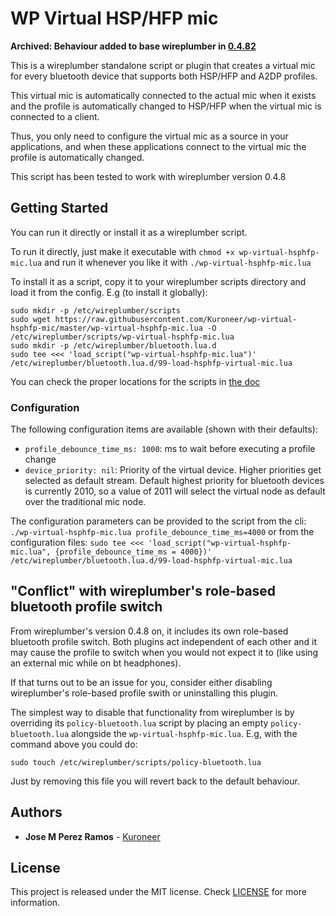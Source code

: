 # WP Virtual HSP/HFP mic

**Archived: Behaviour added to base wireplumber in [0.4.82](https://pipewire.pages.freedesktop.org/wireplumber/resources/releases.html#wireplumber-0-4-82)**

This is a wireplumber standalone script or plugin that creates a virtual
mic for every bluetooth device that supports both HSP/HFP and A2DP profiles.

This virtual mic is automatically connected to the actual mic when it exists
and the profile is automatically changed to HSP/HFP when the virtual mic is
connected to a client.

Thus, you only need to configure the virtual mic as a source in your applications,
and when these applications connect to the virtual mic the profile is automatically
changed.

This script has been tested to work with wireplumber version 0.4.8

## Getting Started

You can run it directly or install it as a wireplumber script.

To run it directly, just make it executable with `chmod +x
wp-virtual-hsphfp-mic.lua` and run it whenever you like it with
`./wp-virtual-hsphfp-mic.lua`

To install it as a script, copy it to your wireplumber scripts directory and
load it from the config. E.g (to install it globally):
```shell
sudo mkdir -p /etc/wireplumber/scripts
sudo wget https://raw.githubusercontent.com/Kuroneer/wp-virtual-hsphfp-mic/master/wp-virtual-hsphfp-mic.lua -O /etc/wireplumber/scripts/wp-virtual-hsphfp-mic.lua
sudo mkdir -p /etc/wireplumber/bluetooth.lua.d
sudo tee <<< 'load_script("wp-virtual-hsphfp-mic.lua")' /etc/wireplumber/bluetooth.lua.d/99-load-hsphfp-virtual-mic.lua
```

You can check the proper locations for the scripts in [the doc](https://pipewire.pages.freedesktop.org/wireplumber/configuration/locations.html)

### Configuration

The following configuration items are available (shown with their defaults):
* `profile_debounce_time_ms: 1000`: ms to wait before executing a profile change
* `device_priority: nil`: Priority of the virtual device. Higher priorities get
  selected as default stream. Default highest priority for bluetooth devices is
  currently 2010, so a value of 2011 will select the virtual node as default
  over the traditional mic node.


The configuration parameters can be provided to the script from the cli:
`./wp-virtual-hsphfp-mic.lua profile_debounce_time_ms=4000`
or from the configuration files:
`sudo tee <<< 'load_script("wp-virtual-hsphfp-mic.lua", {profile_debounce_time_ms = 4000})' /etc/wireplumber/bluetooth.lua.d/99-load-hsphfp-virtual-mic.lua`

## "Conflict" with wireplumber's role-based bluetooth profile switch

From wireplumber's version 0.4.8 on, it includes its own
role-based bluetooth profile switch. Both plugins act independent of each
other and it may cause the profile to switch when you would not expect it
to (like using an external mic while on bt headphones).

If that turns out to be an issue for you, consider either
disabling wireplumber's role-based profile swith or uninstalling this
plugin.

The simplest way to disable that functionality from wireplumber is by
overriding its `policy-bluetooth.lua` script by placing an empty
`policy-bluetooth.lua` alongside the `wp-virtual-hsphfp-mic.lua`. E.g,
with the command above you could do:
```shell
sudo touch /etc/wireplumber/scripts/policy-bluetooth.lua
```
Just by removing this file you will revert back to the default behaviour.


## Authors

* **Jose M Perez Ramos** - [Kuroneer](https://github.com/Kuroneer)

## License

This project is released under the MIT license. Check [LICENSE](LICENSE) for more information.

